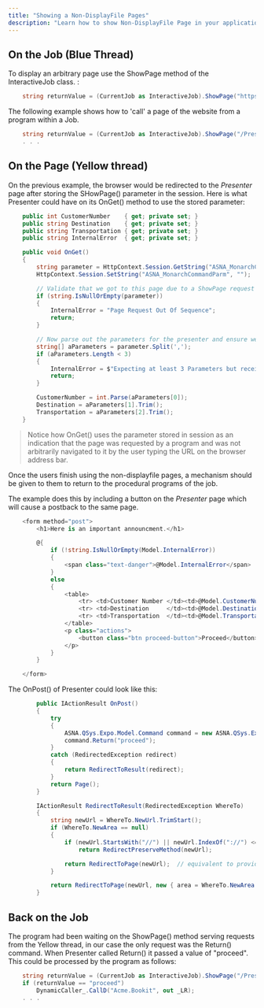 ```yaml
---
title: "Showing a Non-DisplayFile Pages"
description: "Learn how to show Non-DisplayFile Page in your application without using display files, enhancing flexibility and user interface design."
---
```


## On the Job (Blue Thread)

To display an arbitrary page use the ShowPage method of the InteractiveJob class. :

```cs
    string returnValue = (CurrentJob as InteractiveJob).ShowPage("https://www.time.gov/");
```    

The following example shows how to 'call' a page of the website from a program within a Job.  

```cs
    string returnValue = (CurrentJob as InteractiveJob).ShowPage("/Presenter", "23, ABC, Train");
    . . . 
```

## On the Page (Yellow thread)
On the previous example, the browser would be redirected to the *Presenter* page after storing the SHowPage() parameter in the session.  Here is what Presenter could have on its OnGet() method to use the stored parameter:

```cs
    public int CustomerNumber    { get; private set; }
    public string Destination    { get; private set; }
    public string Transportation { get; private set; }
    public string InternalError  { get; private set; }

    public void OnGet()
    {
        string parameter = HttpContext.Session.GetString("ASNA_MonarchCommandParm");
        HttpContext.Session.SetString("ASNA_MonarchCommandParm", "");

        // Validate that we got to this page due to a ShowPage request from the Job
        if (string.IsNullOrEmpty(parameter))
        {
            InternalError = "Page Request Out Of Sequence";
            return;
        }

        // Now parse out the parameters for the presenter and ensure we got correct number
        string[] aParameters = parameter.Split(',');
        if (aParameters.Length < 3)
        {
            InternalError = $"Expecting at least 3 Parameters but received {aParameters.Length}";
            return;
        }

        CustomerNumber = int.Parse(aParameters[0]);
        Destination = aParameters[1].Trim();
        Transportation = aParameters[2].Trim();
    }

```

> Notice how OnGet() uses the parameter stored in session as an indication that the page was requested by a program and was not arbitrarily navigated to it by the user typing the URL on the browser address bar.

Once the users finish using the non-displayfile pages, a mechanism should be given to them to return to the procedural programs of the job.

The example does this by including a button on the *Presenter* page which will cause a postback to the same page.

```cs
    <form method="post">
        <h1>Here is an important announcment.</h1>

        @{
            if (!string.IsNullOrEmpty(Model.InternalError))
            {
                <span class="text-danger">@Model.InternalError</span>
            }
            else
            {
                <table>
                    <tr> <td>Customer Number </td><td>@Model.CustomerNumber</td>  </tr>
                    <tr> <td>Destination     </td><td>@Model.Destination</td>     </tr>
                    <tr> <td>Transportation  </td><td>@Model.Transportation</td>  </tr>
                </table>
                <p class="actions">
                    <button class="btn proceed-button">Proceed</button>
                </p>
            }
        }

    </form>
```

The OnPost() of Presenter could look like this:

```cs
        public IActionResult OnPost()
        {
            try
            {
                ASNA.QSys.Expo.Model.Command command = new ASNA.QSys.Expo.Model.Command(HttpContext);
                command.Return("proceed");
            }
            catch (RedirectedException redirect)
            {
                return RedirectToResult(redirect);
            }
            return Page();
        }

        IActionResult RedirectToResult(RedirectedException WhereTo)
        {
            string newUrl = WhereTo.NewUrl.TrimStart();
            if (WhereTo.NewArea == null)
            {
                if (newUrl.StartsWith("//") || newUrl.IndexOf("://") <= 5)      // URL is // or similar to http:// or https://
                    return RedirectPreserveMethod(newUrl);                      //  Redirect to page outside of our website

                return RedirectToPage(newUrl);  // equivalent to providing ( new { area = "" } ) as a second parameter
            }

            return RedirectToPage(newUrl, new { area = WhereTo.NewArea });
        }
```

## Back on the Job
The program had been waiting on the ShowPage() method serving requests from the Yellow thread, in our case the only request was the Return() command.  When Presenter called Return() it passed a value of "proceed".  This could be processed by the program as follows:

```cs
    string returnValue = (CurrentJob as InteractiveJob).ShowPage("/Presenter", "23, ABC, Train");
    if (returnValue == "proceed")
        DynamicCaller_.CallD("Acme.Bookit", out _LR);
    . . .
```

